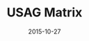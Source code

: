 ---
layout: site
title: "USAG Matrix"
date: 2015-10-27
categories: [community]
version: 1.4.14
major: 1
minor: 4
patch: 14
slug: usag-matrix
link: http://www.matrix.usag.it/
permalink: /sites/:slug
---